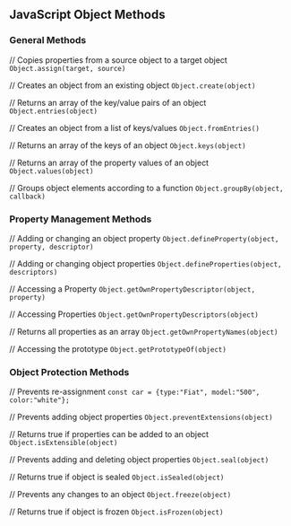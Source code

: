 ## JavaScript Object Methods

### General Methods

// Copies properties from a source object to a target object
`Object.assign(target, source)`

// Creates an object from an existing object
`Object.create(object)`

// Returns an array of the key/value pairs of an object
`Object.entries(object)`

// Creates an object from a list of keys/values
`Object.fromEntries()`

// Returns an array of the keys of an object
`Object.keys(object)`

// Returns an array of the property values of an object
`Object.values(object)`

// Groups object elements according to a function
`Object.groupBy(object, callback)`

### Property Management Methods

// Adding or changing an object property
`Object.defineProperty(object, property, descriptor)`

// Adding or changing object properties
`Object.defineProperties(object, descriptors)`

// Accessing a Property
`Object.getOwnPropertyDescriptor(object, property)`

// Accessing Properties
`Object.getOwnPropertyDescriptors(object)`

// Returns all properties as an array
`Object.getOwnPropertyNames(object)`

// Accessing the prototype
`Object.getPrototypeOf(object)`

### Object Protection Methods

// Prevents re-assignment
`const car = {type:"Fiat", model:"500", color:"white"};`

// Prevents adding object properties
`Object.preventExtensions(object)`

// Returns true if properties can be added to an object
`Object.isExtensible(object)`

// Prevents adding and deleting object properties
`Object.seal(object)`

// Returns true if object is sealed
`Object.isSealed(object)`

// Prevents any changes to an object
`Object.freeze(object)`

// Returns true if object is frozen
`Object.isFrozen(object)`